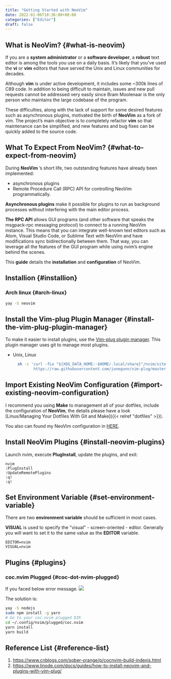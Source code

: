 ```yaml
---
title: "Getting Started with NeoVim"
date: 2022-01-06T18:36:00+08:00
categories: ["Editor"]
draft: false
---
```


## What is NeoVim? {#what-is-neovim}

If you are a **system administrator** or a **software developer**, a **robust** text editor is among the tools you use on a daily basis. It’s likely that you’ve used the **vi** or **vim** editors that have served the Unix and Linux communities for decades.

Although **vim** is under active development, it includes some ~300k lines of C89 code. In addition to being difficult to maintain, issues and new pull requests cannot be addressed very easily since Bram Moolenaar is the only person who maintains the large codebase of the program.

These difficulties, along with the lack of support for some desired features such as asynchronous plugins, motivated the birth of **NeoVim** as a fork of vim. The project’s main objective is to completely refactor **vim** so that maintenance can be simplified, and new features and bug fixes can be quickly added to the source code.


## What To Expect From NeoVim? {#what-to-expect-from-neovim}

During **NeoVim** ’s short life, two outstanding features have already been implemented:

-   asynchronous plugins
-   Remote Procedure Call (RPC) API for controlling NeoVim programmatically.

**Asynchronous plugins** make it possible for plugins to run as background processes without interfering with the main editor process.

**The RPC API** allows GUI programs (and other software that speaks the msgpack-rpc messaging protocol) to connect to a running NeoVim instance. This means that you can integrate well-known text editors such as Atom, Visual Studio Code, or Sublime Text with NeoVim and have modifications sync bidirectionally between them. That way, you can leverage all the features of the GUI program while using nvim’s engine behind the scenes.

This **guide** details the **installation** and **configuration** of NeoVim.


## Installion {#installion}


### Arch linux {#arch-linux}

```bash
yay -S neovim
```


## Install the Vim-plug Plugin Manager {#install-the-vim-plug-plugin-manager}

To make it easier to install plugins, use the [Vim-plug plugin manager](https://github.com/junegunn/vim-plug). This plugin manager uses git to manage most plugins.

-   Unix, Linux

    ```bash
      sh -c 'curl -fLo "${XDG_DATA_HOME:-$HOME/.local/share}"/nvim/site/autoload/plug.vim --create-dirs \
             https://raw.githubusercontent.com/junegunn/vim-plug/master/plug.vim'
    ```


## Import Existing NeoVim Configuration {#import-existing-neovim-configuration}

I recommend you using **Make** to management all of your dotfiles, include the configuration of **NeoVim**, the details please have a look [Linux/Managing Your Dotfiles With Git and Make]({{< relref "dotfiles" >}}).

You also can found my NeoVim configuration in [HERE](https://github.com/yanboyang713/DotFiles/blob/main/nvim/init.vim).


## Install NeoVim Plugins {#install-neovim-plugins}

Launch nvim, execute **PlugInstall**, update the plugins, and exit:

```text
nvim
:PlugInstall
:UpdateRemotePlugins
:q!
:q!
```


## Set Environment Variable {#set-environment-variable}

There are two **environment variable** should be sufficient in most cases.

**VISUAL** is used to specify the "visual" - screen-oriented - editor.
Generally you will want to set it to the same value as the **EDITOR** variable.

```text
EDITOR=nvim
VISUAL=nvim
```


## Plugins {#plugins}


### coc.nvim Plugged {#coc-dot-nvim-plugged}

If you faced below error message.
![](http://res.cloudinary.com/dkvj6mo4c/image/upload/v1641468862/screenshot/usfnmxvdpqkhfqlbgjg1.png)

The solution is:

```bash
yay -S nodejs
sudo npm install -g yarn
# Go to your coc.nvim plugged DIR
cd ~/.config/nvim/plugged/coc.nvim
yarn install
yarn build
```


## Reference List {#reference-list}

1.  <https://www.cnblogs.com/sober-orange/p/cocnvim-build-indexjs.html>
2.  <https://www.linode.com/docs/guides/how-to-install-neovim-and-plugins-with-vim-plug/>
